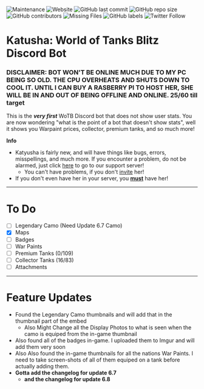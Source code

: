 ![Maintenance](https://img.shields.io/maintenance/yes/2020) ![Website](https://img.shields.io/website?down_color=red&url=https%3A%2F%2Fnekoone.github.io%2Fkatyusha%2F) ![GitHub last commit](https://img.shields.io/github/last-commit/NekoOne/katyusha) ![GitHub repo size](https://img.shields.io/github/repo-size/nekoone/katyusha) ![GitHub contributors](https://img.shields.io/github/contributors/nekoone/katyusha) ![Missing Files](https://img.shields.io/badge/Missing%20Files-50%2B-critical) ![GitHub labels](https://img.shields.io/github/labels/atom/atom/help-wanted?color=critical) ![Twitter Follow](https://img.shields.io/twitter/follow/katyushabot?label=Follow) 
# Katusha: World of Tanks Blitz Discord Bot
### DISCLAIMER: BOT WON'T BE ONLINE MUCH DUE TO MY PC BEING SO OLD. THE CPU OVERHEATS AND SHUTS DOWN TO COOL IT. UNTIL I CAN BUY A RASBERRY PI TO HOST HER, SHE WILL BE IN AND OUT OF BEING OFFLINE AND ONLINE. $25/$60 till target
  
  This is the ***very first*** WoTB Discord bot that does not show user stats.
 You are now wondering "what is the point of a bot that doesn't show stats", well it shows you Warpaint prices, collector, premium tanks, and so much more!

**Info**

 - Katyusha is fairly new, and will have things like bugs, errors, misspellings, and much more.
    If you encounter a problem, do not be alarmed, just click [here](https://discord.gg/44d5THq) to go to our support server!
      - You can't have problems, if you don't [invite](https://discordapp.com/oauth2/authorize?client_id=636296711937196057&scope=bot&permissions=8) her!
- If you don't even have her in your server, you [**must**](https://discordapp.com/oauth2/authorize?client_id=636296711937196057&scope=bot&permissions=8) have her!
---
# To Do
- [ ] Legendary Camo (Need Update 6.7 Camo)
- [x] Maps
- [ ] Badges
- [ ] War Paints
- [ ] Premium Tanks (0/109)
- [ ] Collector Tanks (16/83)
- [ ] Attachments
---
# Feature Updates
- Found the Legendary Camo thumbnails and will add that in the thumbnail part of the embed
  - Also Might Change all the Display Photos to what is seen when the camo is equiped from the in-game thumbnail
- Also found all of the badges in-game. I uploaded them to Imgur and will add them very soon
- Also Also found the in-game thumbnails for all the nations War Paints. I need to take screen-shots of all of them equiped on a tank before actually adding them. 
- **Gotta add the changelog for update 6.7**
  - **and the changelog for update 6.8**
